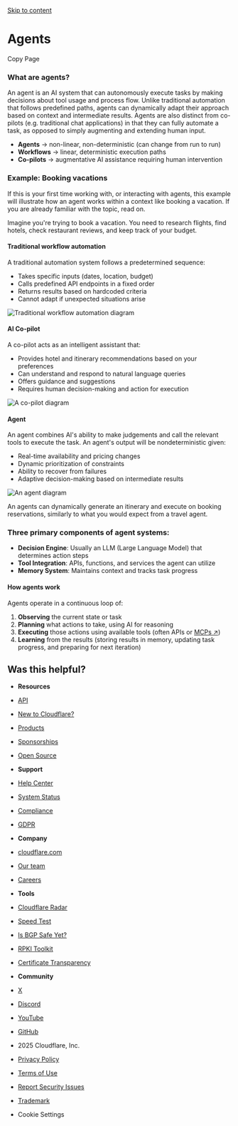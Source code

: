 [Skip to content](https://developers.cloudflare.com/agents/concepts/what-are-agents/#_top)

# Agents

Copy Page

### What are agents?

An agent is an AI system that can autonomously execute tasks by making decisions about tool usage and process flow. Unlike traditional automation that follows predefined paths, agents can dynamically adapt their approach based on context and intermediate results. Agents are also distinct from co-pilots (e.g. traditional chat applications) in that they can fully automate a task, as opposed to simply augmenting and extending human input.

- **Agents** → non-linear, non-deterministic (can change from run to run)
- **Workflows** → linear, deterministic execution paths
- **Co-pilots** → augmentative AI assistance requiring human intervention

### Example: Booking vacations

If this is your first time working with, or interacting with agents, this example will illustrate how an agent works within a context like booking a vacation. If you are already familiar with the topic, read on.

Imagine you're trying to book a vacation. You need to research flights, find hotels, check restaurant reviews, and keep track of your budget.

#### Traditional workflow automation

A traditional automation system follows a predetermined sequence:

- Takes specific inputs (dates, location, budget)
- Calls predefined API endpoints in a fixed order
- Returns results based on hardcoded criteria
- Cannot adapt if unexpected situations arise

![Traditional workflow automation diagram](https://developers.cloudflare.com/_astro/workflow-automation.CbVKZ9Js_15theP.svg)

#### AI Co-pilot

A co-pilot acts as an intelligent assistant that:

- Provides hotel and itinerary recommendations based on your preferences
- Can understand and respond to natural language queries
- Offers guidance and suggestions
- Requires human decision-making and action for execution

![A co-pilot diagram](https://developers.cloudflare.com/_astro/co-pilot.xj6bY5us_Z9KfL9.svg)

#### Agent

An agent combines AI's ability to make judgements and call the relevant tools to execute the task. An agent's output will be nondeterministic given:

- Real-time availability and pricing changes
- Dynamic prioritization of constraints
- Ability to recover from failures
- Adaptive decision-making based on intermediate results

![An agent diagram](https://developers.cloudflare.com/_astro/agent-workflow.BbVPgqg9_ALLGh.svg)

An agents can dynamically generate an itinerary and execute on booking reservations, similarly to what you would expect from a travel agent.

### Three primary components of agent systems:

- **Decision Engine**: Usually an LLM (Large Language Model) that determines action steps
- **Tool Integration**: APIs, functions, and services the agent can utilize
- **Memory System**: Maintains context and tracks task progress

#### How agents work

Agents operate in a continuous loop of:

1. **Observing** the current state or task
2. **Planning** what actions to take, using AI for reasoning
3. **Executing** those actions using available tools (often APIs or [MCPs ↗](https://modelcontextprotocol.io/introduction))
4. **Learning** from the results (storing results in memory, updating task progress, and preparing for next iteration)

## Was this helpful?

- **Resources**
- [API](https://developers.cloudflare.com/api/)
- [New to Cloudflare?](https://developers.cloudflare.com/fundamentals/)
- [Products](https://developers.cloudflare.com/products/)
- [Sponsorships](https://developers.cloudflare.com/sponsorships/)
- [Open Source](https://github.com/cloudflare)

- **Support**
- [Help Center](https://support.cloudflare.com/)
- [System Status](https://www.cloudflarestatus.com/)
- [Compliance](https://www.cloudflare.com/trust-hub/compliance-resources/)
- [GDPR](https://www.cloudflare.com/trust-hub/gdpr/)

- **Company**
- [cloudflare.com](https://www.cloudflare.com/)
- [Our team](https://www.cloudflare.com/people/)
- [Careers](https://www.cloudflare.com/careers/)

- **Tools**
- [Cloudflare Radar](https://radar.cloudflare.com/)
- [Speed Test](https://speed.cloudflare.com/)
- [Is BGP Safe Yet?](https://isbgpsafeyet.com/)
- [RPKI Toolkit](https://rpki.cloudflare.com/)
- [Certificate Transparency](https://ct.cloudflare.com/)

- **Community**
- [X](https://x.com/cloudflare)
- [Discord](http://discord.cloudflare.com/)
- [YouTube](https://www.youtube.com/cloudflare)
- [GitHub](https://github.com/cloudflare/cloudflare-docs)

- 2025 Cloudflare, Inc.
- [Privacy Policy](https://www.cloudflare.com/privacypolicy/)
- [Terms of Use](https://www.cloudflare.com/website-terms/)
- [Report Security Issues](https://www.cloudflare.com/disclosure/)
- [Trademark](https://www.cloudflare.com/trademark/)
- Cookie Settings